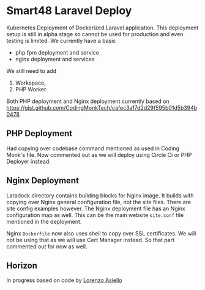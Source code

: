 # Smart48 Laravel Deploy

Kubernetes Deployment of Dockerized Laravel application. This deployment setup is still in alpha stage so cannot be used for production and even testing is limited. We currently have a basic

- php fpm deployment and service
- nginx deployment and services

We still need to add 
1. Workspace,
2. PHP Worker

Both PHP deployment and Nginx deployment currently based on https://gist.github.com/CodingMonkTech/cafec3a17d2d29f595b01d5b394b0478

## PHP Deployment

Had copying over codebase command mentioned as used in Coding Monk's file. Now commented out as we will deploy using Circle Ci or PHP Deployer instead.

## Nginx Deployment

Laradock directory contains building blocks for Nginx image. It builds with copying over Nginx general configuration file, not the site files. There are site config examples however. The Nginx deployment file has an Nginx configuration map as well. This can be the main website `site.conf` file mentioned in the deployment. 

Nginx `Dockerfile` now also uses shell to copy over SSL certificates. We will not be using that as we will use Cert Manager instead. So that part commented out for now as well.


## Horizon

In progress based on code by [Lorenzo Asiello](https://lorenzo.aiello.family/running-laravel-on-kubernetes/)
